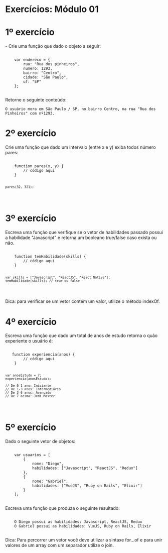 # Exercícios: Módulo 01

# 1º exercício
<p>
    - Crie uma função que dado o objeto a seguir:  
    <pre><code>
    var endereco = {  
        rua: "Rua dos pinheiros",  
        numero: 1293,  
        bairro: "Centro",  
        cidade: "São Paulo",  
        uf: "SP"  
    }; 
    </pre></code>  
    Retorne o seguinte conteúdo:  
    <pre><code>O usuário mora em São Paulo / SP, no bairro Centro, na rua "Rua dos Pinheiros" com nº1293.</pre></code>
</p>

# 2º exercício
<p>
    Crie uma função que dado um intervalo (entre x e y) exiba todos número pares:  
    <pre><code>
    function pares(x, y) {  
        // código aqui
    }

    pares(32, 321);
</pre></code>
</p>

# 3º exercício
<p>
    Escreva uma função que verifique se o vetor de habilidades passado possui a habilidade "Javascript"  
    e retorna um booleano true/false caso exista ou não.  
    <pre><code>
    function temHabilidade(skills) {  
        // código aqui  
    }  
    
    var skills = ["Javascript", "ReactJS", "React Native"];  
    temHabilidade(skills); // true ou false
</pre></code>
    Dica: para verificar se um vetor contém um valor, utilize o método indexOf.
</p>

# 4º exercício
<p>
    Escreva uma função que dado um total de anos de estudo retorna o quão experiente o usuário é:  
   <pre><code>
   function experiencia(anos) {  
        // código aqui  
    }  
    
    var anosEstudo = 7;  
    experiencia(anosEstudo);  

    // De 0-1 ano: Iniciante
    // De 1-3 anos: Intermediário
    // De 3-6 anos: Avançado 
    // De 7 acima: Jedi Master
</pre></code>
</p>

# 5º exercício
<p>
    Dado o seguinte vetor de objetos:  
    <pre><code>
    var usuarios = [  
        {  
            nome: "Diego",  
            habilidades: ["Javascript", "ReactJS", "Redux"]  
        },  
        {  
            nome: "Gabriel",  
            habilidades: ["VueJS", "Ruby on Rails", "Elixir"]  
        }
    ];
    </pre></code>  
    Escreva uma função que produza o seguinte resultado:  
    <pre><code>
    O Diego possui as habilidades: Javascript, ReactJS, Redux  
    O Gabriel possui as habilidades: VueJS, Ruby on Rails, Elixir
    </pre></code>  
    Dica: Para percorrer um vetor você deve utilizar a sintaxe for...of e para unir valores de um array com um separador utilize o join.  
</p>